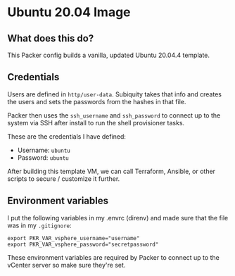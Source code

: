 # Ubuntu 20.04 Image

## What does this do?

This Packer config builds a vanilla, updated Ubuntu 20.04.4 template.

## Credentials

Users are defined in `http/user-data`.  Subiquity takes that info and creates the users and sets the passwords from the hashes in that file.

Packer then uses the `ssh_username` and `ssh_password` to connect up to the system via SSH after install to run the shell provisioner tasks.

These are the credentials I have defined:

- Username: `ubuntu`
- Password: `ubuntu`

After building this template VM, we can call Terraform, Ansible, or other scripts to secure / customize it further.

## Environment variables

I put the following variables in my .envrc (direnv) and made sure that the file was in my `.gitignore`:

```
export PKR_VAR_vsphere_username="username"
export PKR_VAR_vsphere_password="secretpassword"
```

These environment variables are required by Packer to connect up to the vCenter server so make sure they're set.